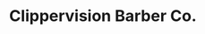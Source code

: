 ---
title: "Clippervision Barber Co."
url: /belleville/clippervision-barber-co/
shop: hairdresser
---
